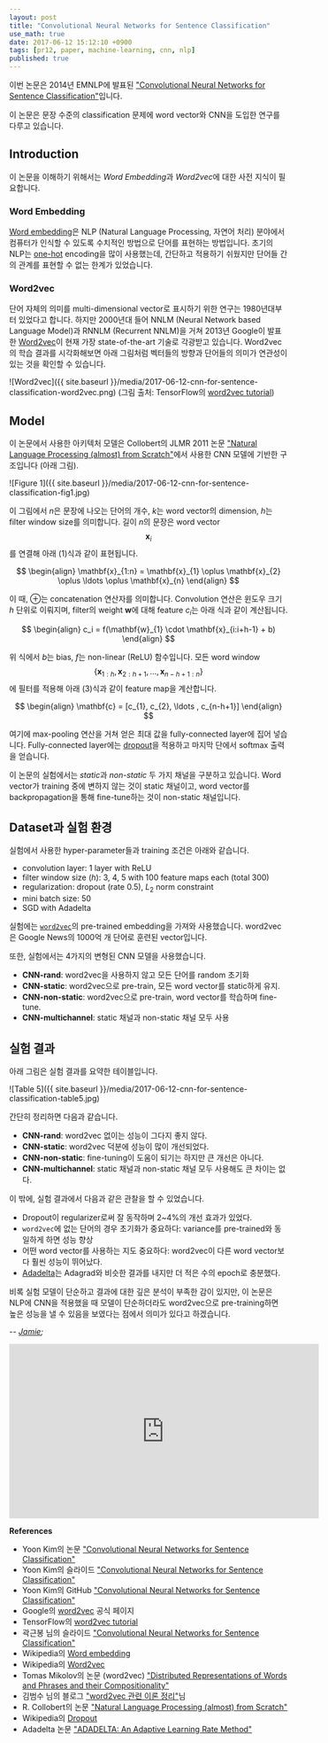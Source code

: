 ```yaml
---
layout: post
title: "Convolutional Neural Networks for Sentence Classification"
use_math: true
date: 2017-06-12 15:12:10 +0900
tags: [pr12, paper, machine-learning, cnn, nlp] 
published: true
---
```


이번 논문은 2014년 EMNLP에 발표된 ["Convolutional Neural Networks for Sentence Classification"](http://www.people.fas.harvard.edu/~yoonkim/data/sent-cnn.pdf)입니다.

이 논문은 문장 수준의 classification 문제에 word vector와 CNN을 도입한 연구를 다루고 있습니다.

## Introduction ##

이 논문을 이해하기 위해서는 *Word Embedding*과 *Word2vec*에 대한 사전 지식이 필요합니다.

### Word Embedding ###

[Word embedding](https://en.wikipedia.org/wiki/Word_embedding)은 NLP (Natural Language Processing, 자연어 처리) 분야에서
컴퓨터가 인식할 수 있도록 수치적인 방법으로 단어를 표현하는 방법입니다.
초기의 NLP는 [one-hot](https://en.wikipedia.org/wiki/One-hot) encoding을 많이 사용했는데,
간단하고 적용하기 쉬웠지만
단어들 간의 관계를 표현할 수 없는 한계가 있었습니다.

### Word2vec ###

단어 자체의 의미를
multi-dimensional vector로 표시하기 위한 연구는 
1980년대부터 있었다고 합니다.
하지만 2000년대 들어 NNLM (Neural Network based Language Model)과 RNNLM (Recurrent NNLM)을 거쳐 
2013년 Google이 발표한 
[Word2vec](https://en.wikipedia.org/wiki/Word2vec)이
현재 가장 state-of-the-art 기술로 각광받고 있습니다.
Word2vec의 학습 결과를 시각화해보면
아래 그림처럼 벡터들의 방향과 단어들의 의미가 연관성이 있는 것을 확인할 수 있습니다.

![Word2vec]({{ site.baseurl }}/media/2017-06-12-cnn-for-sentence-classification-word2vec.png)
(그림 출처: TensorFlow의 [word2vec tutorial](https://www.tensorflow.org/tutorials/word2vec))

## Model ##

이 논문에서 사용한 아키텍처 모델은 
Collobert의 JLMR 2011 논문 ["Natural Language Processing (almost) from Scratch"](https://arxiv.org/abs/1103.0398)에서 사용한 CNN 모델에 기반한 구조입니다 (아래 그림).

![Figure 1]({{ site.baseurl }}/media/2017-06-12-cnn-for-sentence-classification-fig1.jpg)

이 그림에서 $n$은 문장에 나오는 단어의 개수, $k$는 word vector의 dimension, $h$는 filter window size를 의미합니다.
길이 $n$의 문장은 
word vector $$\mathbf{x}_{i}$$를 연결해
아래 (1)식과 같이 표현됩니다.

$$
\begin{align}
\mathbf{x}_{1:n} = \mathbf{x}_{1} \oplus \mathbf{x}_{2} \oplus \ldots \oplus \mathbf{x}_{n}
\end{align}
$$

이 때, $\oplus$는 concatenation 연산자를 의미합니다. 
Convolution 연산은 윈도우 크기 $h$ 단위로 이뤄지며, filter의 weight $\mathbf{w}$에 대해
feature $c_i$는 아래 식과 같이 계산됩니다.

$$
\begin{align}
c_i = f(\mathbf{w}_{1} \cdot \mathbf{x}_{i:i+h-1} + b)
\end{align}
$$

위 식에서 $b$는 bias, $f$는 non-linear (ReLU) 함수입니다.
모든 word window $$\{\mathbf{x}_{1:h}, \mathbf{x}_{2:h+1}, \ldots, \mathbf{x}_{n-h+1:n}\}$$에 필터를 적용해 아래 (3)식과 같이 feature map을 계산합니다.

$$
\begin{align}
\mathbf{c} = [c_{1}, c_{2}, \ldots , c_{n-h+1}]
\end{align}
$$

여기에 max-pooling 연산을 거쳐 얻은 최대 값을 fully-connected layer에 집어 넣습니다.
Fully-connected layer에는 [dropout](https://en.wikipedia.org/wiki/Dropout_(neural_networks))을 적용하고 마지막 단에서 softmax 출력을 얻습니다.

이 논문의 실험에서는 *static*과 *non-static* 두 가지 채널을 구분하고 있습니다.
Word vector가 training 중에 변하지 않는 것이 static 채널이고,
word vector를 backpropagation을 통해 fine-tune하는 것이 non-static 채널입니다.

## Dataset과 실험 환경 ##

실험에서 사용한 hyper-parameter들과 training 조건은 아래와 같습니다.

- convolution layer: 1 layer with ReLU
- filter window size ($h$): 3, 4, 5 with 100 feature maps each (total 300)
- regularization: dropout (rate 0.5), $L_2$ norm constraint
- mini batch size: 50
- SGD with Adadelta

실험에는 [``word2vec``](https://en.wikipedia.org/wiki/Word2vec)의 pre-trained embedding을 가져와 사용했습니다.
word2vec은 Google News의 1000억 개 단어로 훈련된 vector입니다.

또한, 실험에서는 4가지의 변형된 CNN 모델을 사용했습니다.
- **CNN-rand**: word2vec을 사용하지 않고 모든 단어를 random 초기화
- **CNN-static**: word2vec으로 pre-train, 모든 word vector를 static하게 유지.
- **CNN-non-static**: word2vec으로 pre-train, word vector를 학습하며 fine-tune.
- **CNN-multichannel**: static 채널과 non-static 채널 모두 사용

## 실험 결과 ##

아래 그림은 실험 결과를 요약한 테이블입니다.

![Table 5]({{ site.baseurl }}/media/2017-06-12-cnn-for-sentence-classification-table5.jpg)

간단히 정리하면 다음과 같습니다.

- **CNN-rand**: word2vec 없이는 성능이 그다지 좋지 않다.
- **CNN-static**: word2vec 덕분에 성능이 많이 개선되었다.
- **CNN-non-static**: fine-tuning이 도움이 되기는 하지만 큰 개선은 아니다.
- **CNN-multichannel**: static 채널과 non-static 채널 모두 사용해도 큰 차이는 없다.

이 밖에, 실험 결과에서 다음과 같은 관찰을 할 수 있었습니다.

- Dropout이 regularizer로써 잘 동작하며 2~4%의 개선 효과가 있었다.
- ``word2vec``에 없는 단어의 경우 초기화가 중요하다: variance를 pre-trained와 동일하게 하면 성능 향상
- 어떤 word vector를 사용하는 지도 중요하다: word2vec이 다른 word vector보다 훨씬 성능이 뛰어났다.
- [Adadelta](https://arxiv.org/abs/1212.5701)는 Adagrad와 비슷한 결과를 내지만 더 적은 수의 epoch로 충분했다.

비록 실험 모델이 단순하고 결과에 대한 깊은 분석이 부족한 감이 있지만, 
이 논문은 NLP에 CNN을 적용했을 때 모델이 단순하더라도 
word2vec으로 pre-training하면 높은 성능을 낼 수 있음을 보였다는 점에서 의미가 있다고 하겠습니다.

-- *[Jamie](http://twitter.com/JiyangKang);*
<br>
<iframe width="560" height="315" src="https://www.youtube.com/embed/IRB2vXSet2E?list=PLlMkM4tgfjnJhhd4wn5aj8fVTYJwIpWkS" frameborder="0" allowfullscreen></iframe>
<br>

**References**

- Yoon Kim의 논문 ["Convolutional Neural Networks for Sentence Classification"](http://www.people.fas.harvard.edu/~yoonkim/data/sent-cnn.pdf)
- Yoon Kim의 슬라이드 ["Convolutional Neural Networks for Sentence Classification"](http://www.people.fas.harvard.edu/~yoonkim/data/sent-cnn-slides.pdf)
- Yoon Kim의 GitHub ["Convolutional Neural Networks for Sentence Classification"](https://github.com/yoonkim/CNN_sentence)
- Google의 [word2vec](https://code.google.com/archive/p/word2vec/) 공식 페이지
- TensorFlow의 [word2vec tutorial](https://www.tensorflow.org/tutorials/word2vec)
- 곽근봉 님의 슬라이드 ["Convolutional Neural Networks for Sentence Classification"](https://www.slideshare.net/keunbongkwak/convolutional-neural-networks-for-sentence-classification)
- Wikipedia의 [Word embedding](https://en.wikipedia.org/wiki/Word_embedding)
- Wikipedia의 [Word2vec](https://en.wikipedia.org/wiki/Word2vec)
- Tomas Mikolov의 논문 (word2vec) ["Distributed Representations of Words and Phrases and their Compositionality"](http://papers.nips.cc/paper/5021-distributed-representations-of-words-and-phrases-and-their-compositionality.pdf)
- 김범수 님의 블로그 ["word2vec 관련 이론 정리"](https://shuuki4.wordpress.com/2016/01/27/word2vec-%EA%B4%80%EB%A0%A8-%EC%9D%B4%EB%A1%A0-%EC%A0%95%EB%A6%AC/)님
- R. Collobert의 논문 ["Natural Language Processing (almost) from Scratch"](https://arxiv.org/abs/1103.0398)
- Wikipedia의 [Dropout](https://en.wikipedia.org/wiki/Dropout_(neural_networks))
- Adadelta 논문 ["ADADELTA: An Adaptive Learning Rate Method"](https://arxiv.org/abs/1212.5701)

